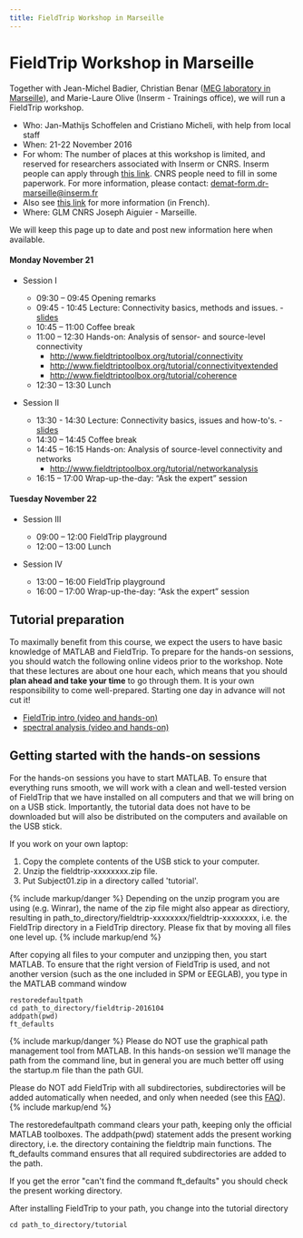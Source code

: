 ```yaml
---
title: FieldTrip Workshop in Marseille
---
```


# FieldTrip Workshop in Marseille

Together with Jean-Michel Badier, Christian Benar ([MEG laboratory in Marseille](http://meg.univ-amu.fr/wiki/Main_Page)), and Marie-Laure Olive (Inserm - Trainings office), we will run a FieldTrip workshop.

-   Who: Jan-Mathijs Schoffelen and Cristiano Micheli, with help from local staff
-   When: 21-22 November 2016
-   For whom: The number of places at this workshop is limited, and reserved for researchers associated with Inserm or CNRS. Inserm people can apply through [this link](https://www.sirene.inserm.fr). CNRS people need to fill in some paperwork. For more information, please contact: demat-form.dr-marseille@inserm.fr
-   Also see [ this link](http://meg.univ-amu.fr/images/Fiche_annonce_-_Connectivité_en_MEG_et_EEG_-_2016.pdf) for more information (in French).
-   Where: GLM CNRS Joseph Aiguier - Marseille.

We will keep this page up to date and post new information here when available.

#### Monday November 21

-   Session I

    -   09:30 – 09:45		Opening remarks
    -   09:45 - 10:45   Lecture: Connectivity basics, methods and issues. -  [slides](/assets/pdf/workshop/marseille2016b_connectivity.pdf)
    -   10:45 – 11:00		Coffee break
    -   11:00 – 12:30		Hands-on: Analysis of sensor- and source-level connectivity
        -   <http://www.fieldtriptoolbox.org/tutorial/connectivity>
        -   <http://www.fieldtriptoolbox.org/tutorial/connectivityextended>
        -   <http://www.fieldtriptoolbox.org/tutorial/coherence>
    -   12:30 – 13:30		Lunch

-   Session II
    -   13:30 - 14:30		Lecture: Connectivity basics, issues and how-to's. -  [slides](/assets/pdf/workshop/marseille2016b_connectivity2.pdf)
    -   14:30 – 14:45		Coffee break
    -   14:45 – 16:15	  Hands-on: Analysis of source-level connectivity and networks
        -   <http://www.fieldtriptoolbox.org/tutorial/networkanalysis>
    -   16:15 – 17:00		Wrap-up-the-day: “Ask the expert” session

#### Tuesday November 22

-   Session III

    -   09:00 – 12:00		FieldTrip playground
    -   12:00 – 13:00		Lunch

-   Session IV
    -   13:00 – 16:00		FieldTrip playground
    -   16:00 – 17:00		Wrap-up-the-day: “Ask the expert” session

## Tutorial preparation

To maximally benefit from this course, we expect the users to have basic knowledge of MATLAB and FieldTrip. To prepare for the hands-on sessions, you should watch the following online videos prior to the workshop. Note that these lectures are about one hour each, which means that you should **plan ahead and take your time** to go through them. It is your own responsibility to come well-prepared. Starting one day in advance will not cut it!

-   [FieldTrip intro (video and hands-on)](/tutorial/introduction)
-   [spectral analysis (video and hands-on)](/tutorial/timefrequencyanalysis)

## Getting started with the hands-on sessions

For the hands-on sessions you have to start MATLAB. To ensure that everything runs smooth, we will work with a clean and well-tested version of FieldTrip that we have installed on all computers and that we will bring on on a USB stick. Importantly, the tutorial data does not have to be downloaded but will also be distributed on the computers and available on the USB stick.

If you work on your own laptop:

1.  Copy the complete contents of the USB stick to your computer.
2.  Unzip the fieldtrip-xxxxxxxx.zip file.
3.  Put Subject01.zip in a directory called 'tutorial'.

{% include markup/danger %}
Depending on the unzip program you are using (e.g. Winrar), the name of the zip file might also appear as directiory, resulting in path_to_directory/fieldtrip-xxxxxxxx/fieldtrip-xxxxxxxx, i.e. the FieldTrip directory in a FieldTrip directory. Please fix that by moving all files one level up.
{% include markup/end %}

After copying all files to your computer and unzipping then, you start MATLAB. To ensure that the right version of FieldTrip is used, and not another version (such as the one included in SPM or EEGLAB), you type in the MATLAB command window

    restoredefaultpath
    cd path_to_directory/fieldtrip-2016104
    addpath(pwd)
    ft_defaults

{% include markup/danger %}
Please do NOT use the graphical path management tool from MATLAB. In this hands-on session we'll manage the path from the command line, but in general you are much better off using the startup.m file than the path GUI.

Please do NOT add FieldTrip with all subdirectories, subdirectories will be added automatically when needed, and only when needed (see this [FAQ](/faq/should_i_add_fieldtrip_with_all_subdirectories_to_my_matlab_path)).
{% include markup/end %}

The restoredefaultpath command clears your path, keeping only the
official MATLAB toolboxes. The addpath(pwd) statement adds the
present working directory, i.e. the directory containing the fieldtrip
main functions. The ft_defaults command ensures that all required
subdirectories are added to the path.

If you get the error "can't find the command ft_defaults" you should check the present working directory.

After installing FieldTrip to your path, you change into the tutorial directory

    cd path_to_directory/tutorial
